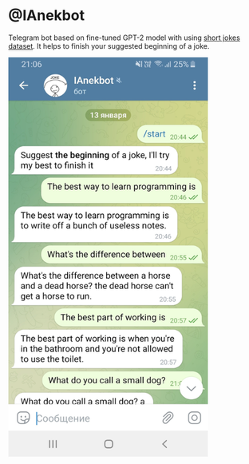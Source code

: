 # @IAnekbot

Telegram bot based on fine-tuned GPT-2 model with using [short jokes dataset](https://www.kaggle.com/datasets/abhinavmoudgil95/short-jokes).
It helps to finish your suggested beginning of a joke.

<img src="https://github.com/kbayazitov/IAnekbot/blob/main/example.jpg" width="400" height="800">
